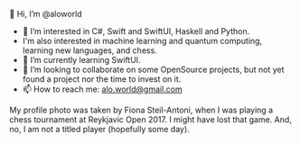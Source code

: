 👋 Hi, I’m @aloworld

- 👀 I’m interested in C#, Swift and SwiftUI, Haskell and Python. 
-    I'm also interested in machine learning and quantum computing, learning new languages, and chess.
- 🌱 I’m currently learning SwiftUI.
- 💞️ I’m looking to collaborate on some OpenSource projects, but not yet found a project nor the time to invest on it.
- 📫 How to reach me: alo.world@gmail.com

My profile photo was taken by Fiona Steil-Antoni, when I was playing a chess tournament at Reykjavic Open 2017. I might have lost that game. And, no, I am not a titled player (hopefully some day).
<!---
aloworld/aloworld is a ✨ special ✨ repository because its `README.md` (this file) appears on your GitHub profile.
You can click the Preview link to take a look at your changes.
--->

